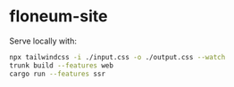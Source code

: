 # floneum-site

Serve locally with:
```sh
npx tailwindcss -i ./input.css -o ./output.css --watch
trunk build --features web
cargo run --features ssr
```
